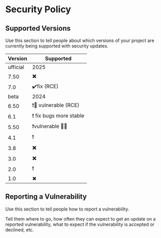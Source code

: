 # Security Policy

## Supported Versions

Use this section to tell people about which versions of your project are
currently being supported with security updates.

| Version | Supported          |
| ------- | ------------------ |
| ufficial  |   2025         |
| 7.50    |       ✖️        |
|  7.0   |  ✔️fix  (RCE)           |  
| beta   |    2024       |
| 6.50    |   ❗🚨 vulnerable (RCE)         |
|  6.1   |    ❗ fix bugs more stable  |
| 5.50    |   ❗vulnerable 🕵️‍♂️        |
|  4.1   |    ❗            |
| 3.8    |       ✖️        |
|  3.0   |       ✖️           |
|  2.0   |      ❗             |
|  1.0   |      ✖             |

## Reporting a Vulnerability

Use this section to tell people how to report a vulnerability.

Tell them where to go, how often they can expect to get an update on a
reported vulnerability, what to expect if the vulnerability is accepted or
declined, etc.
